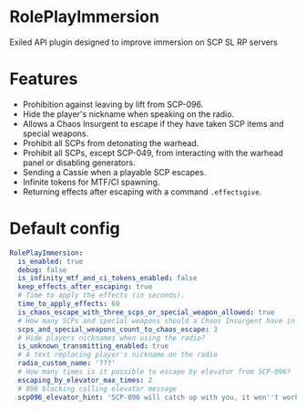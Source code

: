 # RolePlayImmersion
Exiled API plugin designed to improve immersion on SCP SL RP servers

# Features
- Prohibition against leaving by lift from SCP-096.
- Hide the player's nickname when speaking on the radio.
- Allows a Chaos Insurgent to escape if they have taken SCP items and special weapons.
- Prohibit all SCPs from detonating the warhead.
- Prohibit all SCPs, except SCP-049, from interacting with the warhead panel or disabling generators.
- Sending a Cassie when a playable SCP escapes.
- Infinite tokens for MTF/CI spawning.
- Returning effects after escaping with a command `.effectsgive`.

# Default config
```yaml
RolePlayImmersion:
  is_enabled: true
  debug: false
  is_infinity_mtf_and_ci_tokens_enabled: false
  keep_effects_after_escaping: true
  # Time to apply the effects (in seconds).
  time_to_apply_effects: 60
  is_chaos_escape_with_three_scps_or_special_weapon_allowed: true
  # How many SCPs and special weapons should a Chaos Insurgent have in his inventory to escape?
  scps_and_special_weapons_count_to_chaos_escape: 3
  # Hide players nicknames when using the radio?
  is_unknown_transmitting_enabled: true
  # A text replacing player's nickname on the radio
  radio_custom_name: '???'
  # How many times is it possible to escape by elevator from SCP-096?
  escaping_by_elevator_max_times: 2
  # 096 blocking calling elevator message
  scp096_elevator_hint: 'SCP-096 will catch up with you, it won''t work'
```
